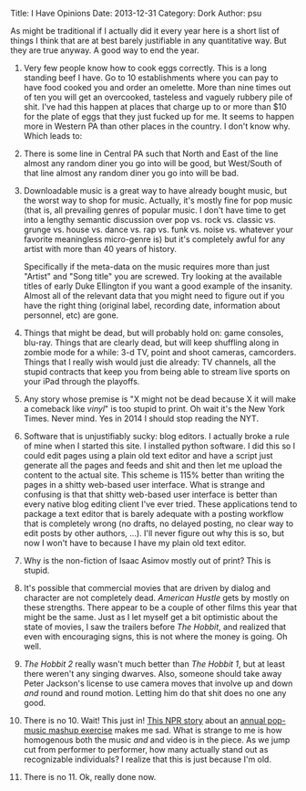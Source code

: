 Title: I Have Opinions
Date: 2013-12-31
Category: Dork
Author: psu

As might be traditional if I actually did it every year here is a short list of things I think that are at best barely justifiable in any quantitative way. But they are true anyway. A good way to end the year.

1. Very few people know how to cook eggs correctly. This is a long standing beef I have. Go to 10 establishments where you can pay to have food cooked you and order an omelette. More than nine times out of ten you will get an overcooked, tasteless and vaguely rubbery pile of shit. I've had this happen at places that charge up to or more than $10 for the plate of eggs that they just fucked up for me. It seems to happen more in Western PA than other places in the country. I don't know why. Which leads to:

2. There is some line in Central PA such that North and East of the line almost any random diner you go into will be good, but West/South of that line almost any random diner you go into will be bad.

3. Downloadable music is a great way to have already bought music, but the worst way to shop for music. Actually, it's mostly fine for pop music (that is, all prevailing genres of popular music. I don't have time to get into a lengthy semantic discussion over pop vs. rock vs. classic vs. grunge vs. house vs. dance vs. rap vs. funk vs. noise vs. whatever your favorite meaningless micro-genre is) but it's completely awful for any artist with more than 40 years of history.

	Specifically if the meta-data on the music requires more than just "Artist" and "Song title" you are screwed. Try looking at the available titles of early Duke Ellington if you want a good example of the insanity. Almost all of the relevant data that you might need to figure out if you have the right thing (original label, recording date, information about personnel, etc) are gone.

4. Things that might be dead, but will probably hold on: game consoles, blu-ray. Things that are clearly dead, but will keep shuffling along in zombie mode for a while: 3-d TV, point and shoot cameras, camcorders. Things that I really wish would just die already: TV channels, all the stupid contracts that keep you from being able to stream live sports on your iPad through the playoffs.

5. Any story whose premise is "X might not be dead because X it will make a comeback like *vinyl*" is too stupid to print. Oh wait it's the New York Times. Never mind. Yes in 2014 I should stop reading the NYT.

6. Software that is unjustifiably sucky: blog editors. I actually broke a rule of mine when I started this site. I installed python software. I did this so I could edit pages using a plain old text editor and have a script just generate all the pages and feeds and shit and then let me upload the content to the actual site. This scheme is 115% better than writing the pages in a shitty web-based user interface. What is strange and confusing is that that shitty web-based user interface is better than every native blog editing client I've ever tried. These applications tend to package a text editor that is barely adequate with a posting workflow that is completely wrong (no drafts, no delayed posting, no clear way to edit posts by other authors, ...). I'll never figure out why this is so, but now I won't have to because I have my plain old text editor.

7. Why is the non-fiction of Isaac Asimov mostly out of print? This is stupid.

8. It's possible that commercial movies that are driven by dialog and character are not completely dead. _American Hustle_ gets by mostly on these strengths. There appear to be a couple of other films this year that might be the same. Just as I let myself get a bit optimistic about the state of movies, I saw the trailers before _The Hobbit_, and realized that even with encouraging signs, this is not where the money is going. Oh well.

9. _The Hobbit 2_ really wasn't much better than _The Hobbit 1_, but at least there weren't any singing dwarves. Also, someone should take away Peter Jackson's license to use camera moves that involve up and down *and* round and round motion. Letting him do that shit does no one any good.

10. There is no 10. Wait! This just in! <a href="http://www.npr.org/2013/12/31/258508950/here-are-68-of-2013s-biggest-songs-in-five-and-a-half-minutes">This NPR story</a> about an <a href="http://www.youtube.com/watch?v=HJMapA8WgYw">annual pop-music mashup exercise</a> makes me sad. What is strange to me is how homogenous both the music *and* and video is in the piece. As we jump cut from performer to performer, how many actually stand out as recognizable individuals? I realize that this is just because I'm old.

11. There is no 11. Ok, really done now.








